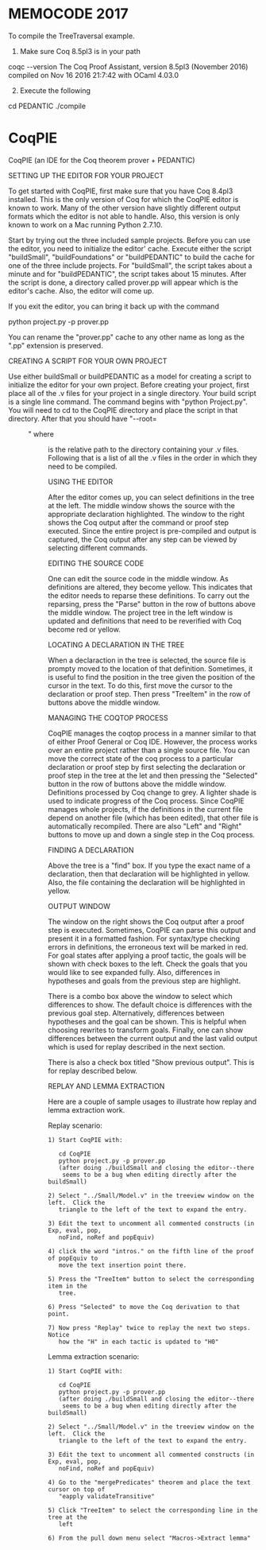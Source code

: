 #  MEMOCODE 2017

To compile the TreeTraversal example.

1) Make sure Coq 8.5pl3 is in your path

coqc --version
The Coq Proof Assistant, version 8.5pl3 (November 2016)
compiled on Nov 16 2016 21:7:42 with OCaml 4.03.0

2) Execute the following

cd PEDANTIC
./compile

#  CoqPIE

CoqPIE (an IDE for the Coq theorem prover + PEDANTIC)

SETTING UP THE EDITOR FOR YOUR PROJECT

To get started with CoqPIE, first make sure that you have Coq 8.4pl3 installed.
This is the only version of Coq for which the CoqPIE editor is known to work.
Many of the other version have slightly different output formats which the
editor is not able to handle.  Also, this version is only known to work on a
Mac running Python 2.7.10.

Start by trying out the three included sample projects.  Before you can use the
editor, you need to initialize the editor' cache.  Execute either the script
"buildSmall", "buildFoundations" or "buildPEDANTIC" to build the cache for one
of the three include projects.  For "buildSmall", the script takes about a
minute and for "buildPEDANTIC", the script takes about 15 minutes.  After the
script is done, a directory called prover.pp will appear which is the editor's
cache.  Also, the editor will come up.

If you exit the editor, you can bring it back up with the command

python project.py -p prover.pp

You can rename the "prover.pp" cache to any other name as long as the ".pp"
extension is preserved.

CREATING A SCRIPT FOR YOUR OWN PROJECT

Use either buildSmall or buildPEDANTIC as a model for creating a script to
initialize the editor for your own project.  Before creating your project,
first place all of the .v files for your project in a single directory.
Your build script is a single line command.  The command begins with
"python Project.py".  You will need to cd to the CoqPIE directory and place
the script in that directory.  After that you should have "--root=<dir>" where
<dir> is the relative path to the directory containing your .v files.
Following that is a list of all the .v files in the order in which they need
to be compiled.

USING THE EDITOR

After the editor comes up, you can select definitions in the tree at the left.
The middle window shows the source with the appropriate declaration
highlighted.  The window to the right shows the Coq output after the command
or proof step executed.  Since the entire project is pre-compiled and output
is captured, the Coq output after any step can be viewed by selecting different
commands.

EDITING THE SOURCE CODE

One can edit the source code in the middle window.  As definitions are altered,
they become yellow.  This indicates that the editor needs to reparse these
definitions.  To carry out the reparsing, press the "Parse" button in the
row of buttons above the middle window.  The project tree in the left window
is updated and definitions that need to be reverified with Coq become red or
yellow.

LOCATING A DECLARATION IN THE TREE

When a declaraction in the tree is selected, the source file is prompty moved
to the location of that definition.  Sometimes, it is useful to find the
position in the tree given the position of the cursor in the text.  To do this,
first move the cursor to the declaration or proof step.  Then press "TreeItem"
in the row of buttons above the middle window.

MANAGING THE COQTOP PROCESS

CoqPIE manages the coqtop process in a manner similar to that of either Proof
General or Coq IDE.  However, the process works over an entire project rather
than a single source file.  You can move the correct state of the coq process
to a particular declaration or proof step by first selecting the declaration
or proof step in the tree at the let and then pressing the "Selected" button in
the row of buttons above the middle window.  Definitions processed by Coq
change to grey.  A lighter shade is used to indicate progress of the Coq
process.  Since CoqPIE manages whole projects, if the definitions in the
current file depend on another file (which has been edited), that other file
is automatically recompiled.  There are also "Left" and "Right" buttons to
move up and down a single step in the Coq process.

FINDING A DECLARATION

Above the tree is a "find" box.  If you type the exact name of a declaration,
then that declaration will be highlighted in yellow.  Also, the file containing
the declaration will be highlighted in yellow.

OUTPUT WINDOW

The window on the right shows the Coq output after a proof step is executed.
Sometimes, CoqPIE can parse this output and present it in a formatted fashion.
For syntax/type checking errors in definitions, the erroneous text will be
marked in red.  For goal states after applying a proof tactic, the goals will
be shown with check boxes to the left.  Check the goals that you would like to
see expanded fully. Also, differences in hypotheses and goals from the previous
step are highlight.

There is a combo box above the window to select which differences to show.
The default choice is differences with the previous goal step.  Alternatively,
differences between hypotheses and the goal can be shown.  This is helpful when
choosing rewrites to transform goals.  Finally, one can show differences
between the current output and the last valid output which is used for replay
described in the next section.

There is also a check box titled "Show previous output".  This is for replay
described below.

REPLAY AND LEMMA EXTRACTION

Here are a couple of sample usages to illustrate how replay and lemma
extraction work.

Replay scenario:

    1) Start CoqPIE with:

       cd CoqPIE
       python project.py -p prover.pp
       (after doing ./buildSmall and closing the editor--there
        seems to be a bug when editing directly after the buildSmall)

    2) Select "../Small/Model.v" in the treeview window on the left.  Click the
       triangle to the left of the text to expand the entry.

    3) Edit the text to uncomment all commented constructs (in Exp, eval, pop,
       noFind, noRef and popEquiv)

    4) click the word "intros." on the fifth line of the proof of popEquiv to
       move the text insertion point there.

    5) Press the "TreeItem" button to select the corresponding item in the
       tree.

    6) Press "Selected" to move the Coq derivation to that point.

    7) Now press "Replay" twice to replay the next two steps.  Notice
       how the "H" in each tactic is updated to "H0"

Lemma extraction scenario:

    1) Start CoqPIE with:

       cd CoqPIE
       python project.py -p prover.pp
       (after doing ./buildSmall and closing the editor--there
        seems to be a bug when editing directly after the buildSmall)

    2) Select "../Small/Model.v" in the treeview window on the left.  Click the
       triangle to the left of the text to expand the entry.

    3) Edit the text to uncomment all commented constructs (in Exp, eval, pop,
       noFind, noRef and popEquiv)

    4) Go to the "mergePredicates" theorem and place the text cursor on top of
       "eapply validateTransitive"

    5) Click "TreeItem" to select the corresponding line in the tree at the
       left

    6) From the pull down menu select "Macros->Extract lemma"
